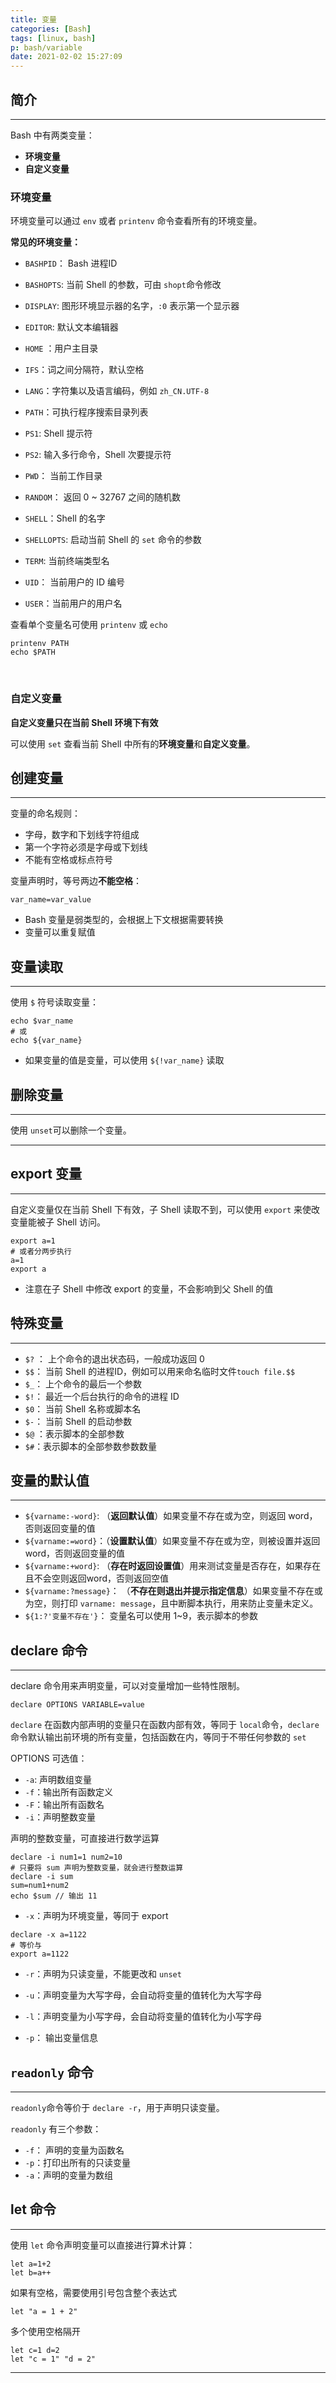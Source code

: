 ```yaml
---
title: 变量
categories: [Bash]
tags: [linux, bash]
p: bash/variable
date: 2021-02-02 15:27:09
---
```


## 简介

---

Bash 中有两类变量：

- **环境变量**
- **自定义变量**

<!-- more -->

### 环境变量

环境变量可以通过 `env` 或者 `printenv` 命令查看所有的环境变量。

**常见的环境变量：**

- `BASHPID`： Bash 进程ID

- `BASHOPTS`:  当前 Shell 的参数，可由 `shopt`命令修改

- `DISPLAY`:  图形环境显示器的名字，`:0` 表示第一个显示器

- `EDITOR`: 默认文本编辑器

- `HOME` ：用户主目录

- `IFS`：词之间分隔符，默认空格

- `LANG`：字符集以及语言编码，例如 `zh_CN.UTF-8`

- `PATH`：可执行程序搜索目录列表

- `PS1`: Shell 提示符

- `PS2`: 输入多行命令，Shell 次要提示符

- `PWD`： 当前工作目录

- `RANDOM`： 返回 0 ~ 32767 之间的随机数

- `SHELL`：Shell 的名字

- `SHELLOPTS`:  启动当前 Shell 的 `set`  命令的参数

- `TERM`:   当前终端类型名

- `UID`： 当前用户的 ID 编号

- `USER`：当前用户的用户名

  

查看单个变量名可使用 `printenv` 或 `echo`

```shell
printenv PATH
echo $PATH
```

​                                                                                                                    

### 自定义变量

**自定义变量只在当前 Shell 环境下有效**

可以使用 `set` 查看当前 Shell 中所有的**环境变量**和**自定义变量**。



## 创建变量

---

变量的命名规则：

- 字母，数字和下划线字符组成
- 第一个字符必须是字母或下划线
- 不能有空格或标点符号

变量声明时，等号两边**不能空格**：

```shell
var_name=var_value
```

- Bash 变量是弱类型的，会根据上下文根据需要转换
- 变量可以重复赋值



## 变量读取

---

使用 `$` 符号读取变量：

```shell
echo $var_name
# 或
echo ${var_name}
```

- 如果变量的值是变量，可以使用 `${!var_name}` 读取



## 删除变量

---

使用 `unset`可以删除一个变量。

---

## export 变量

---

自定义变量仅在当前 Shell 下有效，子 Shell 读取不到，可以使用 `export` 来使改变量能被子 Shell 访问。

```shell
export a=1
# 或者分两步执行
a=1
export a
```

- 注意在子 Shell 中修改 export 的变量，不会影响到父 Shell 的值



## 特殊变量

---

- `$?` ： 上个命令的退出状态码，一般成功返回 0
- `$$`： 当前 Shell 的进程ID，例如可以用来命名临时文件`touch file.$$`
- `$_`： 上个命令的最后一个参数
- `$!`： 最近一个后台执行的命令的进程 ID
- `$0`： 当前 Shell 名称或脚本名
- `$-`： 当前 Shell 的启动参数
- `$@` ：表示脚本的全部参数
-  `$#`：表示脚本的全部参数参数数量



## 变量的默认值

---

- `${varname:-word}`:  （**返回默认值**）如果变量不存在或为空，则返回 word，否则返回变量的值
- `${varname:=word}`：（**设置默认值**）如果变量不存在或为空，则被设置并返回 word，否则返回变量的值
- `${varname:+word}`:  （**存在时返回设置值**）用来测试变量是否存在，如果存在且不会空则返回word，否则返回空值
- `${varname:?message}`： （**不存在则退出并提示指定信息**）如果变量不存在或为空，则打印 `varname: message`，且中断脚本执行，用来防止变量未定义。
- `${1:?'变量不存在'}`： 变量名可以使用 1~9，表示脚本的参数



## declare 命令

---

declare 命令用来声明变量，可以对变量增加一些特性限制。

```shell
declare OPTIONS VARIABLE=value
```

`declare` 在函数内部声明的变量只在函数内部有效，等同于 `local`命令，`declare` 命令默认输出前环境的所有变量，包括函数在内，等同于不带任何参数的 `set`

OPTIONS 可选值：

- `-a`:   声明数组变量
- `-f`：输出所有函数定义
- `-F`：输出所有函数名
- `-i`：声明整数变量

声明的整数变量，可直接进行数学运算

```shell
declare -i num1=1 num2=10
# 只要将 sum 声明为整数变量，就会进行整数运算
declare -i sum
sum=num1+num2
echo $sum // 输出 11
```

- `-x`：声明为环境变量，等同于 export

```shell
declare -x a=1122
# 等价与
export a=1122
```

- `-r`：声明为只读变量，不能更改和 `unset`

- `-u`：声明变量为大写字母，会自动将变量的值转化为大写字母
- `-l`：声明变量为小写字母，会自动将变量的值转化为小写字母
- `-p`： 输出变量信息



## `readonly` 命令

---

`readonly`命令等价于 `declare -r`，用于声明只读变量。

`readonly` 有三个参数：

- `-f`： 声明的变量为函数名
- `-p`：打印出所有的只读变量
- `-a`：声明的变量为数组



## let 命令

---

使用 `let` 命令声明变量可以直接进行算术计算：

```shell
let a=1+2
let b=a++
```

如果有空格，需要使用引号包含整个表达式

```shell
let "a = 1 + 2"
```

多个使用空格隔开

```shell
let c=1 d=2
let "c = 1" "d = 2"
```

---

